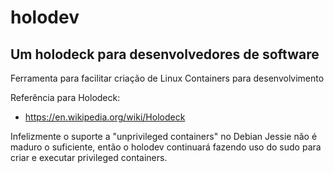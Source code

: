 # holodev

## Um holodeck para desenvolvedores de software

Ferramenta para facilitar criação de Linux Containers para desenvolvimento

Referência para Holodeck:

* https://en.wikipedia.org/wiki/Holodeck

Infelizmente o suporte a "unprivileged containers" no Debian Jessie
não é maduro o suficiente, então o holodev continuará fazendo uso
do sudo para criar e executar privileged containers.

